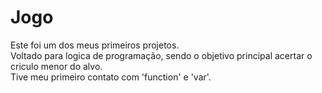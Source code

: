 # Jogo

Este foi um dos meus primeiros projetos.<br>
Voltado para logica de programação, sendo o objetivo principal acertar o criculo menor do alvo.<br>
Tive meu primeiro contato com 'function' e 'var'.
